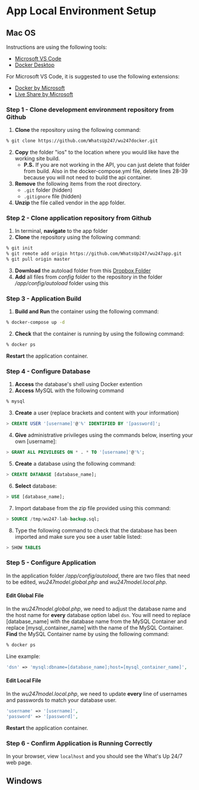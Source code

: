 # App Local Environment Setup

## Mac OS

Instructions are using the following tools:

-   [Microsoft VS Code](https://code.visualstudio.com/download)
-   [Docker Desktop](https://www.docker.com/products/docker-desktop)

For Microsoft VS Code, it is suggested to use the following extensions:

-   [Docker by Microsoft](https://marketplace.visualstudio.com/items?itemName=formulahendry.docker-extension-pack)
-   [Live Share by Microsoft](https://marketplace.visualstudio.com/items?itemName=MS-vsliveshare.vsliveshare-pack)

### Step 1 - Clone development environment repository from Github

1. **Clone** the repository using the following command:

```zsh
% git clone https://github.com/WhatsUp247/wu247docker.git
```

2. **Copy** the folder "ios" to the location where you would like have the working site build.
    - **P.S.** If you are not working in the API, you can just delete that folder from build. Also in the docker-compose.yml file, delete lines 28-39 because you will not need to build the api container.
3. **Remove** the following items from the root directory.
    - `.git` folder (hidden)
    - `.gitignore` file (hidden)
4. **Unzip** the file called vendor in the app folder.

### Step 2 - Clone application repository from Github

1. In terminal, **navigate** to the app folder
2. **Clone** the repository using the following command:

```zsh
% git init
% git remote add origin https://github.com/WhatsUp247/wu247app.git
% git pull origin master
```

3. **Download** the autoload folder from this [Dropbox Folder](https://www.dropbox.com/sh/drbfam4qhmk1yin/AACkD1--83tuDjnTIbIJNeGUa?dl=0)
4. **Add** all files from _config_ folder to the repository in the folder _/app/config/autoload_ folder using this

### Step 3 - Application Build

1. **Build and Run** the container using the following command:

```zsh
% docker-compose up -d
```

2. **Check** that the container is running by using the following command:

```zsh
% docker ps
```

**Restart** the application container.

### Step 4 - Configure Database

1. **Access** the database's shell using Docker extention
2. **Access** MySQL with the following command

```zsh
% mysql
```

3. **Create** a user (replace brackets and content with your information)

```sql
> CREATE USER '[username]'@'%' IDENTIFIED BY '[password]';
```

4. **Give** administrative privileges using the commands below, inserting your own [username]:

```sql
> GRANT ALL PRIVILEGES ON * . * TO '[username]'@'%';
```

5. **Create** a database using the following command:

```sql
> CREATE DATABASE [database_name];
```

6. **Select** database:

```sql
> USE [database_name];
```

7. Import database from the zip file provided using this command:

```sql
> SOURCE /tmp/wu247-lab-backup.sql;
```

8. Type the following command to check that the database has been imported and make sure you see a user table listed:

```sql
> SHOW TABLES
```

### Step 5 - Configure Application

In the application folder _/app/config/autoload_, there are two files that need to be edited, _wu247model.global.php_ and _wu247model.local.php_.

#### Edit Global File

In the _wu247model.global.php_, we need to adjust the database name and the host name for **every** database option label `dsn`. You will need to replace [database_name] with the database name from the MySQL Container and replace [mysql_container_name] with the name of the MySQL Container.
**Find** the MySQL Container name by using the following command:

```zsh
% docker ps
```

Line example:

```php
'dsn' => 'mysql:dbname=[database_name];host=[mysql_container_name]',
```

#### Edit Local File

In the _wu247model.local.php_, we need to update **every** line of usernames and passwords to match your database user.

```php
'username' => '[username]',
'password' => '[password]',
```

**Restart** the application container.

### Step 6 - Confirm Application is Running Correctly

In your browser, view `localhost` and you should see the What's Up 24/7 web page.

## Windows
